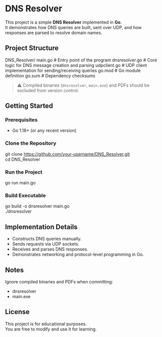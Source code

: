 # DNS Resolver

This project is a simple **DNS Resolver** implemented in **Go**.  
It demonstrates how DNS queries are built, sent over UDP, and how responses are parsed to resolve domain names.

## Project Structure

DNS_Resolver/
main.go             # Entry point of the program
dnsresolver.go      # Core logic for DNS message creation and parsing
udpclient.go        # UDP client implementation for sending/receiving queries
go.mod              # Go module definition
go.sum              # Dependency checksums

> ⚠️ Compiled binaries (`dnsresolver`, `main.exe`) and PDFs should be excluded from version control.

## Getting Started

### Prerequisites
- Go 1.18+ (or any recent version)

### Clone the Repository
git clone https://github.com/your-username/DNS_Resolver.git  
cd DNS_Resolver

### Run the Project
go run main.go

### Build Executable
go build -o dnsresolver main.go  
./dnsresolver

## Implementation Details
- Constructs DNS queries manually.  
- Sends requests via UDP sockets.  
- Receives and parses DNS responses.  
- Demonstrates networking and protocol-level programming in Go.

## Notes
Ignore compiled binaries and PDFs when committing:  
- dnsresolver  
- main.exe  

## License
This project is for educational purposes.  
You are free to modify and use it for learning.
